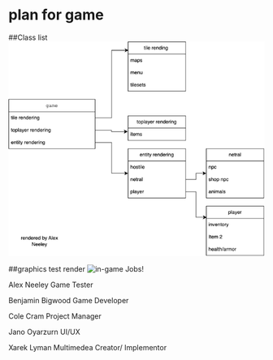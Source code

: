 # plan for game 

##Class list
![Class list](https://github.com/supercatblue/EpicTopDownGame/blob/main/Game/plan%2Bsudocode/plan1.drawio.png)

##graphics test render
![in-game](https://user-images.githubusercontent.com/111790695/223200916-92607365-d723-4a92-90f3-babd89c38787.png)
Jobs!

Alex Neeley
Game Tester

Benjamin Bigwood
Game Developer

Cole Cram
Project Manager

Jano Oyarzurn
UI/UX

Xarek Lyman
Multimedea Creator/ Implementor
